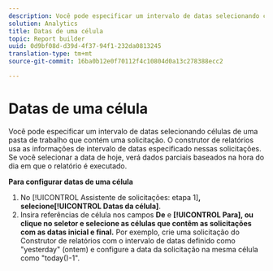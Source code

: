 ```yaml
---
description: Você pode especificar um intervalo de datas selecionando células de uma pasta de trabalho que contém uma solicitação. O construtor de relatórios usa as informações de intervalo de datas especificado nessas solicitações. Se você selecionar a data de hoje, verá dados parciais baseados na hora do dia em que o relatório é executado.
solution: Analytics
title: Datas de uma célula
topic: Report builder
uuid: 0d9bf08d-d39d-4f37-94f1-232da0813245
translation-type: tm+mt
source-git-commit: 16ba0b12e0f70112f4c10804d0a13c278388ecc2

---
```



# Datas de uma célula

Você pode especificar um intervalo de datas selecionando células de uma pasta de trabalho que contém uma solicitação. O construtor de relatórios usa as informações de intervalo de datas especificado nessas solicitações. Se você selecionar a data de hoje, verá dados parciais baseados na hora do dia em que o relatório é executado.

**Para configurar datas de uma célula**

1. No [!UICONTROL Assistente de solicitações: etapa 1]**, selecione[!UICONTROL Datas da célula]**.
1. Insira referências de célula nos campos **De** e **[!UICONTROL Para], ou clique no seletor e selecione as células que contêm as solicitações com as datas inicial e final.**
Por exemplo, crie uma solicitação do Construtor de relatórios com o intervalo de datas definido como "yesterday" (ontem) e configure a data da solicitação na mesma célula como "today()-1".
